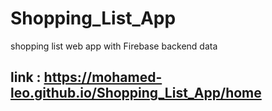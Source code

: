 # Shopping_List_App
shopping list web app with Firebase backend data
## link : https://mohamed-leo.github.io/Shopping_List_App/home
